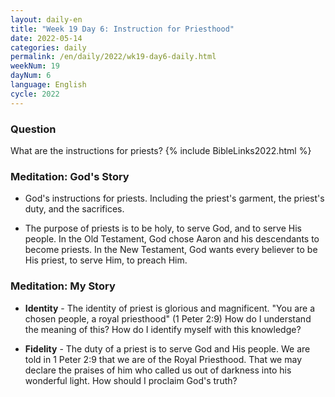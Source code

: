 ```yaml
---
layout: daily-en
title: "Week 19 Day 6: Instruction for Priesthood"
date: 2022-05-14
categories: daily
permalink: /en/daily/2022/wk19-day6-daily.html
weekNum: 19
dayNum: 6
language: English
cycle: 2022
---
```

### Question     
What are the instructions for priests?
{% include BibleLinks2022.html %} 

### Meditation: God's Story   
+ God's instructions for priests. Including the priest's garment, the priest's duty, and the sacrifices. 

+ The purpose of priests is to be holy, to serve God, and to serve His people. In the Old Testament, God chose Aaron and his descendants to become priests. In the New Testament, God wants every believer to be His priest, to serve Him, to preach Him. 

### Meditation: My Story   
+ **Identity** - The identity of priest is glorious and magnificent. "You are a chosen people, a royal priesthood" (1 Peter 2:9) How do I understand the meaning of this? How do I identify myself with this knowledge? 

+ **Fidelity** - The duty of a priest is to serve God and His people. We are told in 1 Peter 2:9 that we are of the Royal Priesthood. That we may declare the praises of him who called us out of darkness into his wonderful light. How should I proclaim God's truth? 
